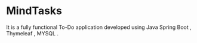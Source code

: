 # MindTasks
It is a fully functional To-Do application developed using Java Spring Boot , Thymeleaf , MYSQL .
